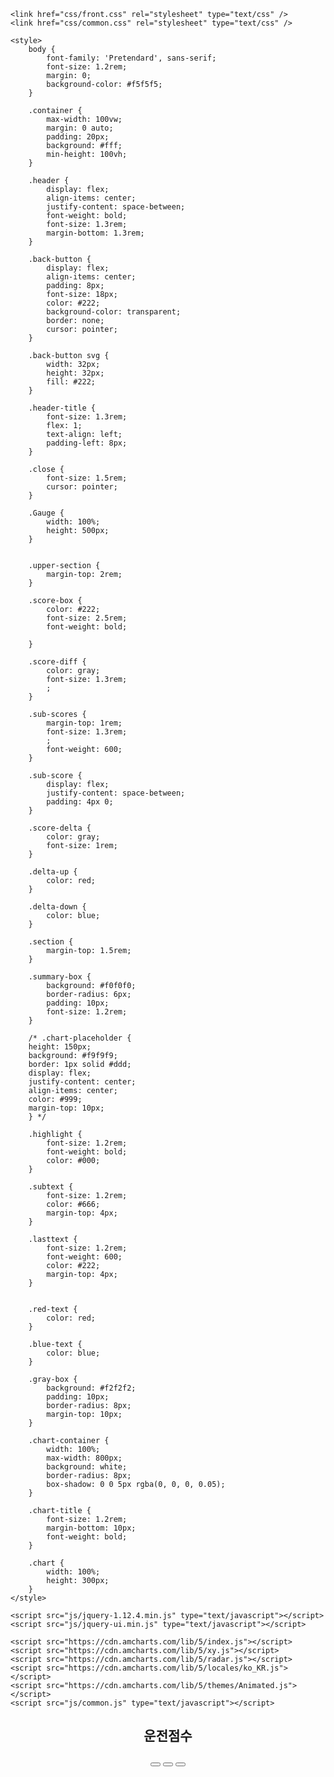 <!DOCTYPE html>
<html lang="ko">

<head>
    <meta charset="UTF-8" />
    <meta name="viewport" content="width=device-width, initial-scale=1.0">
    <title>운전점수 분석</title>
    <link href="https://fonts.googleapis.com/css2?family=Pretendard&display=swap" rel="stylesheet" />

    <link href="css/front.css" rel="stylesheet" type="text/css" />
    <link href="css/common.css" rel="stylesheet" type="text/css" />

    <style>
        body {
            font-family: 'Pretendard', sans-serif;
            font-size: 1.2rem;
            margin: 0;
            background-color: #f5f5f5;
        }

        .container {
            max-width: 100vw;
            margin: 0 auto;
            padding: 20px;
            background: #fff;
            min-height: 100vh;
        }

        .header {
            display: flex;
            align-items: center;
            justify-content: space-between;
            font-weight: bold;
            font-size: 1.3rem;
            margin-bottom: 1.3rem;
        }

        .back-button {
            display: flex;
            align-items: center;
            padding: 8px;
            font-size: 18px;
            color: #222;
            background-color: transparent;
            border: none;
            cursor: pointer;
        }

        .back-button svg {
            width: 32px;
            height: 32px;
            fill: #222;
        }

        .header-title {
            font-size: 1.3rem;
            flex: 1;
            text-align: left;
            padding-left: 8px;
        }

        .close {
            font-size: 1.5rem;
            cursor: pointer;
        }

        .Gauge {
            width: 100%;
            height: 500px;
        }


        .upper-section {
            margin-top: 2rem;
        }

        .score-box {
            color: #222;
            font-size: 2.5rem;
            font-weight: bold;

        }

        .score-diff {
            color: gray;
            font-size: 1.3rem;
            ;
        }

        .sub-scores {
            margin-top: 1rem;
            font-size: 1.3rem;
            ;
            font-weight: 600;
        }

        .sub-score {
            display: flex;
            justify-content: space-between;
            padding: 4px 0;
        }

        .score-delta {
            color: gray;
            font-size: 1rem;
        }

        .delta-up {
            color: red;
        }

        .delta-down {
            color: blue;
        }

        .section {
            margin-top: 1.5rem;
        }

        .summary-box {
            background: #f0f0f0;
            border-radius: 6px;
            padding: 10px;
            font-size: 1.2rem;
        }

        /* .chart-placeholder {
        height: 150px;
        background: #f9f9f9;
        border: 1px solid #ddd;
        display: flex;
        justify-content: center;
        align-items: center;
        color: #999;
        margin-top: 10px;
        } */

        .highlight {
            font-size: 1.2rem;
            font-weight: bold;
            color: #000;
        }

        .subtext {
            font-size: 1.2rem;
            color: #666;
            margin-top: 4px;
        }

        .lasttext {
            font-size: 1.2rem;
            font-weight: 600;
            color: #222;
            margin-top: 4px;
        }


        .red-text {
            color: red;
        }

        .blue-text {
            color: blue;
        }

        .gray-box {
            background: #f2f2f2;
            padding: 10px;
            border-radius: 8px;
            margin-top: 10px;
        }

        .chart-container {
            width: 100%;
            max-width: 800px;
            background: white;
            border-radius: 8px;
            box-shadow: 0 0 5px rgba(0, 0, 0, 0.05);
        }

        .chart-title {
            font-size: 1.2rem;
            margin-bottom: 10px;
            font-weight: bold;
        }

        .chart {
            width: 100%;
            height: 300px;
        }
    </style>

    <script src="js/jquery-1.12.4.min.js" type="text/javascript"></script>
    <script src="js/jquery-ui.min.js" type="text/javascript"></script>

    <script src="https://cdn.amcharts.com/lib/5/index.js"></script>
    <script src="https://cdn.amcharts.com/lib/5/xy.js"></script>
    <script src="https://cdn.amcharts.com/lib/5/radar.js"></script>
    <script src="https://cdn.amcharts.com/lib/5/locales/ko_KR.js"></script>
    <script src="https://cdn.amcharts.com/lib/5/themes/Animated.js"></script>
    <script src="js/common.js" type="text/javascript"></script>
</head>

<body>
    <now-loading></now-loading>
    <header>
        <div class="left">
            <h2>운전점수</h2>
        </div>
        <div class="right">
            <button class="btn-ico corpType1 d-none"><i class="ico-add"></i></button>
            <button class="btn-ico d-none" id="BtnTrash"><i class="ico-trash"></i></button>
            <button class="btn-ico"><i class="ico-menu"></i></button>
        </div>
    </header>
    <script>
        $('.ico-add').on('click', function () {
            location.href = 'car_add0.html?prev_page_check=Y';
        });
        $('.ico-menu').on('click', function () {
            location.href = 'side_menu.html';
        });
        sessionStorage.setItem('last_page', 'driving_score.html');

        // if (member_info.corp.corpType == '1') {
        //     $('#BtnTrash').removeClass('d-none');
        // }
    </script>
    <div class="container">

        <div class="upper-section">
            <div class="score-box"></div>
            <br />
            <div class="score-diff">첫번째 날짜보다 <span class="highlight">8점</span> ▲</div>

            <div class="sub-scores">
                <div class="sub-score">
                    <span>안전점수</span>
                    <span id="safe-score"></span>
                </div>
                <div class="sub-score">
                    <span>경제점수</span>
                    <span id="fuel-score"></span>
                </div>
                <div class="sub-score">
                    <span>에코점수</span>
                    <span id="eco-score"></span>
                </div>
            </div>

            <div class="Gauge"></div>
        </div>

        <div class="section">
            <p>최근 90일간의 주행을 토대로 분석한 결과예요.</p>
            <div class="gray-box">
                <div id="distance">주행거리: 1,714km</div>
                <div id="duration">주행시간: 72회</div>
                <div id="trip-count">주행횟수: 56시간</div>
            </div>
        </div>

        <div class="section">
            <p id="public-score-summary">전체적으로 점수가 <span class="highlight">[10점]</span>이나 상승했어요!</p>
            <div class="chart-container">
                <div class="chart-title">종합점수</div>
                <div id="chartdiv1" class="chart"></div>
            </div>
            <!-- <div class="chart-placeholder">[전체 점수 차트 영역]</div> -->
            <div class="subtext" id="public-score-date"></div>
        </div>

        <div class="section">
            <p>안전점수 <span class="highlight" id="today-safe-score"></span></p>
            <div class="chart-container">
                <div class="chart-title">안전점수</div>
                <div id="chartdiv2" class="chart"></div>
            </div>
            <!-- <div class="chart-placeholder">[안전 점수 차트 영역]</div> -->
            <div class="subtext" id="safe-score-date"></div>
        </div>

        <div class="section">
            <p id="safe-hard-accel-score"><span class="highlight">최다 감점 항목 |</span> 급가속 -6점</p>
            <div class="subtext">
                장시간 운전은 피로 누적으로 사고 위험을 높일 수 있으니,<br>
                적절히 휴식을 취하는 걸 권장 드려요.
            </div>
        </div>

        <div class="section">
            <p>경제점수 <span class="highlight" id="today-fuel-score"></span></p>
            <div class="chart-container">
                <div class="chart-title">경제점수</div>
                <div id="chartdiv3" class="chart"></div>
            </div>
            <!-- <div class="chart-placeholder">[안전 점수 차트 영역]</div> -->
            <div class="subtext" id="fuel-score-date"></div>
        </div>

        <div class="section">
            <p id="fuel-hard-accel-score"><span class="highlight">최다 감점 항목 |</span> 급가속 -6점</p>
            <div class="subtext">
                장시간 운전은 피로 누적으로 사고 위험을 높일 수 있으니,<br>
                적절히 휴식을 취하는 걸 권장 드려요.
            </div>
        </div>

        <div class="section">
            <p>에코점수 <span class="highlight" id="today-eco-score"></span></p>
            <div class="chart-container">
                <div class="chart-title">에코점수</div>
                <div id="chartdiv4" class="chart"></div>
            </div>
            <!-- <div class="chart-placeholder">[안전 점수 차트 영역]</div> -->
            <div class="subtext" id="eco-score-date"></div>
        </div>

        <div class="section">
            <p id="eco-hard-accel-score"><span class="highlight">최다 감점 항목 |</span> 급가속 -6점</p>
            <div class="subtext">
                장시간 운전은 피로 누적으로 사고 위험을 높일 수 있으니,<br>
                적절히 휴식을 취하는 걸 권장 드려요.
            </div>
        </div>

        <br />

        <div class="lasttext">더 자세한 운전점수 분석결과는 뷰카 웹사이트에서 확인하실 수 있습니다.</div>


        <!-- // floating layer -->
        <div class="fixed-navigation">
            <div id="nav_div"></div>
        </div>
    </div>

    <script>
        $(function () {
            let _key = sessionStorage.getItem('token');
            let _data = [];
            console.log(_key, 'token=>');
            $.ajax({
                url: "http://localhost/api/1/score/public/daily?limit=30%",
                method: "GET",
                headers: {
                    key: _key,
                    "Content-Type": "application/json"
                },
                success: function (data) {
                    console.log(data['result'], 'success');
                    //  console.log(data['result'].reverse(), 'reverse');
                    _data = data['result'];
                    if (_data.length > 0) {
                        const todaySafeScore = _data[_data.length - 1]?.safeScore || 0;
                        const todayFuelScore = _data[_data.length - 1]?.fuelScore || 0;
                        const todayEcoScore = _data[_data.length - 1]?.ecoScore || 0;
                        const prevDaySafeScore = _data[_data.length - 2]?.safeScore || 0;
                        const prevDayFuelScore = _data[_data.length - 2]?.fuelScore || 0;
                        const prevDayEcoScore = _data[_data.length - 2]?.ecoScore || 0;
                        const firstDaySafeScore = _data[0]?.safeScore || 0;
                        const firstDayFuelScore = _data[0]?.fuelScore || 0;
                        const firstDayEcoScore = _data[0]?.ecoScore || 0;
                        const todaySafeHardAccelScore = _data[_data.length - 1]?.safeHardAccelScore || 0;
                        const todayFuelHardAccelScore = _data[_data.length - 1]?.fuelHardAccelScore || 0;
                        const todayEcoHardAccelScore = _data[_data.length - 1]?.ecoHardAccelScore || 0;
                        const date = new Date();
                        const month = date.getMonth() + 1;  // getMonth() returns 0~11
                        const day = date.getDate();
                        const safeScoreDiff = todaySafeScore - prevDaySafeScore;
                        const fuelScoreDiff = todayFuelScore - prevDayFuelScore;
                        const ecoScoreDiff = todayEcoScore - prevDayEcoScore;

                        const todayPublicScore = ((todaySafeScore + todayFuelScore + todayEcoScore) / 3).toFixed(0);
                        const firstDayPublicScore = ((firstDaySafeScore + firstDayFuelScore + firstDayEcoScore) / 3).toFixed(0);
                        const firstDayVsTodayDiff = todayPublicScore - firstDayPublicScore;

                        $(".score-box").html(`${todayPublicScore}점`);
                        if (todayPublicScore > firstDayPublicScore) {
                            $(".score-diff").html(`${String(month).padStart(2, '0')}월 ${String(day).padStart(2, '0')}일 <span class="highlight"> ${Math.abs(firstDayVsTodayDiff)}점</span> ▲`);
                            $("#public-score-summary").html(`전체적으로 점수가 <span class="highlight">${Math.abs(firstDayVsTodayDiff)}점</span>이나 상승했어요!`);
                        } else if (todayPublicScore === firstDayPublicScore) {
                            $(".score-diff").html(`첫 날짜 및 오늘 종합점수는 동일해요!`);
                            $("#public-score-summary").html(`전체적으로 점수가  유지되었어요!`);
                        }
                        else {
                            $(".score-diff").html(`${String(month).padStart(2, '0')}월 ${String(day).padStart(2, '0')}일 <span class="highlight"> ${Math.abs(firstDayVsTodayDiff)}점</span>▼`);
                            $("#public-score-summary").html(`전체적으로 점수가 <span class="highlight">${Math.abs(firstDayVsTodayDiff)}점</span>이나 떨어졌습니다!`);
                        }

                        if (todaySafeScore > prevDaySafeScore)
                            $("#safe-score").html(`${todaySafeScore} (<span class="delta-up">${Math.abs(safeScoreDiff)} ▲</span>)`);
                        else if (todaySafeScore === prevDaySafeScore)
                            $("#safe-score").html(`${todaySafeScore} (<span class="delta-up"> 점수가 유지되었습니다</span>)`);
                        else
                            $("#safe-score").html(`${todaySafeScore} (<span class="delta-down">${Math.abs(safeScoreDiff)} ▼</span>)`);
                        if (todayFuelScore > prevDayFuelScore)
                            $("#fuel-score").html(`${todayFuelScore} (<span class="delta-up">${Math.abs(fuelScoreDiff)} ▲</span>)`);
                        else if (todayFuelScore === prevDayFuelScore)
                            $("#fuel-score").html(`${todayFuelScore} (<span class="delta-up"> 점수가 유지되었습니다</span>)`);
                        else
                           ("#fuel-score").html(`${todayFuelScore} (<span class="delta-down">${Math.abs(fuelScoreDiff)} ▼</span>)`);
                        if (todayEcoScore > prevDayEcoScore)
                            $("#eco-score").html(`${todayEcoScore} (<span class="delta-up">${Math.abs(ecoScoreDiff)} ▲</span>)`);
                        else if (todayEcoScore === prevDayEcoScore)
                            $("#eco-score").html(`${todayEcoScore} (<span class="delta-up"> 점수가 유지되었습니다</span>)`);
                        else
                            $("#eco-score").html(`${todayEcoScore} (<span class="delta-down">${Math.abs(ecoScoreDiff)} ▼</span>)`);

                        $("#distance").html(`주행거리: ${_data[_data.length - 1]?.total90dDistKm || ""}km`);
                        $("#duration").html(`주행시간: ${_data[_data.length - 1]?.total90dHour || ""}시간`);
                        $("#trip-count").html(`주행횟수: ${_data[_data.length - 1]?.total90dTripCnt || ""}회`);
                        $("#today-safe-score").html(`${todaySafeScore}점`);
                        $("#today-fuel-score").html(`${todayFuelScore}점`);
                        $("#today-eco-score").html(`${todayEcoScore}점`);
                        $("#public-score-date").html(`${String(month).padStart(2, '0')}월 ${String(day).padStart(2, '0')}일 점수는 ${todayPublicScore}점이에요.`);
                        $("#safe-score-date").html(`${String(month).padStart(2, '0')}월 ${String(day).padStart(2, '0')}일 점수는 ${todaySafeScore}점이에요.`);
                        $("#fuel-score-date").html(`${String(month).padStart(2, '0')}월 ${String(day).padStart(2, '0')}일 점수는 ${todayFuelScore}점이에요.`);
                        $("#eco-score-date").html(`${String(month).padStart(2, '0')}월 ${String(day).padStart(2, '0')}일 점수는 ${todayEcoScore}점이에요.`);
                        $("#safe-hard-accel-score").html(`<span class="highlight">최다 감점 항목 |</span> 급가속 -${todaySafeHardAccelScore.toFixed(1)}점`);
                        $("#fuel-hard-accel-score").html(`<span class="highlight">최다 감점 항목 |</span> 급가속 -${todayFuelHardAccelScore.toFixed(1)}점`);
                        $("#eco-hard-accel-score").html(`<span class="highlight">최다 감점 항목 |</span> 급가속 -${todayEcoHardAccelScore.toFixed(1)}점`);


                        am5.ready(
                            function () {
                                createGaugeChart();
                                createPublicScoreChart("chartdiv1", 0x222222);// 그래프 1
                                createSafeScoreChart("chartdiv2", 0xE73846) // 그래프 2
                                createFuelScoreChart("chartdiv3", 0xA150CB); // 그래프 3
                                createEcoScoreChart("chartdiv4", 0x68B2C2); // 그래프 4
                            })

                    } else {
                        // Show a message or hide the chart area
                        document.querySelector('.Gauge').innerHTML = '<div style="text-align:center;color:#888;">데이터가 없습니다.</div>';
                        document.getElementById('chartdiv1').innerHTML = '<div style="text-align:center;color:#888;">데이터가 없습니다.</div>';
                        document.getElementById('chartdiv2').innerHTML = '<div style="text-align:center;color:#888;">데이터가 없습니다.</div>';
                        document.getElementById('chartdiv3').innerHTML = '<div style="text-align:center;color:#888;">데이터가 없습니다.</div>';
                        document.getElementById('chartdiv4').innerHTML = '<div style="text-align:center;color:#888;">데이터가 없습니다.</div>';

                    }
                },
                error: function () {
                    console.error("데이터를 불러오는 데 실패했습니다.");
                }
            });

            $('#nav_div').load('inc/nav.html', function () {
                $('.m3').addClass('active');
            });

            function createGaugeChart() {
                var root = am5.Root.new(document.querySelector(".Gauge"));
                root._logo.dispose();
                root.locale = am5locales_ko_KR;
                root.setThemes([am5themes_Animated.new(root)]);

                var chart = root.container.children.push(am5radar.RadarChart.new(root, {
                    panX: false,
                    panY: false,
                    wheelX: "panX",
                    wheelY: "zoomX",
                    innerRadius: am5.percent(20),
                    startAngle: -90,
                    endAngle: 180
                }));

                var data = [{
                    category: "안전점수",
                    value: _data[_data.length - 1]?.safeScore || 0,
                    full: 100,
                    columnSettings: {
                        fill: am5.color(0xE73846)
                    }
                }, {
                    category: "경제 점수",
                    value: _data[_data.length - 1]?.fuelScore || 0,
                    full: 100,
                    columnSettings: {
                        fill: am5.color(0xA150CB)
                    }
                }, {
                    category: "에코 점수",
                    value: _data[_data.length - 1]?.ecoScore || 0,
                    full: 100,
                    columnSettings: {
                        fill: am5.color(0x68B2C2)
                    }
                }];

                var cursor = chart.set("cursor", am5radar.RadarCursor.new(root, {
                    behavior: "zoomX"
                }));
                cursor.lineY.set("visible", false);

                var xRenderer = am5radar.AxisRendererCircular.new(root, {});
                xRenderer.labels.template.setAll({
                    radius: 10
                });
                xRenderer.grid.template.setAll({
                    forceHidden: true
                });

                var xAxis = chart.xAxes.push(am5xy.ValueAxis.new(root, {
                    renderer: xRenderer,
                    min: 0,
                    max: 100,
                    strictMinMax: true,
                    numberFormat: "#점",
                    tooltip: am5.Tooltip.new(root, {})
                }));

                var yRenderer = am5radar.AxisRendererRadial.new(root, {
                    minGridDistance: 20
                });
                yRenderer.labels.template.setAll({
                    centerX: am5.p100,
                    fontWeight: "500",
                    fontSize: 18,
                    templateField: "columnSettings",
                    text: "{category} ({valueX}점)"
                });
                yRenderer.grid.template.setAll({
                    forceHidden: true
                });

                var yAxis = chart.yAxes.push(am5xy.CategoryAxis.new(root, {
                    categoryField: "category",
                    renderer: yRenderer
                }));
                yAxis.data.setAll(data.map(item => ({
                    ...item,
                    valueX: item.value
                })));

                var series1 = chart.series.push(am5radar.RadarColumnSeries.new(root, {
                    xAxis: xAxis,
                    yAxis: yAxis,
                    clustered: false,
                    valueXField: "full",
                    categoryYField: "category",
                    fill: root.interfaceColors.get("alternativeBackground")
                }));
                series1.columns.template.setAll({
                    width: am5.p100,
                    fillOpacity: 0.08,
                    strokeOpacity: 0,
                    cornerRadius: 20
                });
                series1.data.setAll(data);

                var series2 = chart.series.push(am5radar.RadarColumnSeries.new(root, {
                    xAxis: xAxis,
                    yAxis: yAxis,
                    clustered: false,
                    valueXField: "value",
                    categoryYField: "category"
                }));
                series2.columns.template.setAll({
                    width: am5.p100,
                    strokeOpacity: 0,
                    tooltipText: "{category}: {valueX}점",
                    cornerRadius: 20,
                    templateField: "columnSettings"
                });
                series2.data.setAll(data);

                series1.appear(1000);
                series2.appear(1000);
                chart.appear(1000, 100);
            }

            function createPublicScoreChart(chartId, color) {
                const root = am5.Root.new(chartId);
                root._logo.dispose();
                root.locale = am5locales_ko_KR;
                root.setThemes([am5themes_Animated.new(root)]);

                const chart = root.container.children.push(am5xy.XYChart.new(root, {
                    panX: true,
                    panY: true,
                    wheelX: "panX",
                    wheelY: "zoomX",
                    pinchZoomX: true,
                    paddingLeft: 0
                }));

                const cursor = chart.set("cursor", am5xy.XYCursor.new(root, {
                    behavior: "none"
                }));
                cursor.lineY.set("visible", false);

                const xAxis = chart.xAxes.push(am5xy.DateAxis.new(root, {
                    baseInterval: {
                        timeUnit: "day",
                        count: 1
                    },
                    maxDeviation: 0.5,
                    renderer: am5xy.AxisRendererX.new(root, {
                        minGridDistance: 80,
                        minorGridEnabled: true,
                        pan: "zoom"
                    }),
                    tooltip: am5.Tooltip.new(root, {
                        labelText: "{valueX.formatDate('yyyy년 MM월 dd일')}"
                    })
                }));

                const yAxis = chart.yAxes.push(am5xy.ValueAxis.new(root, {
                    min: 0,
                    max: 100,
                    strictMinMax: true,
                    renderer: am5xy.AxisRendererY.new(root, {
                        pan: "zoom"
                    })
                }));

                const series = chart.series.push(am5xy.SmoothedXLineSeries.new(root, {
                    name: "Series",
                    xAxis: xAxis,
                    yAxis: yAxis,
                    valueYField: "value",
                    valueXField: "date",
                    sequencedInterpolation: true,
                    tooltip: am5.Tooltip.new(root, {
                        labelText: "{valueY}"
                    })
                }));

                series.strokes.template.setAll({
                    strokeWidth: 2,
                    stroke: am5.color(color)
                });

                series.bullets.push(function (root, series, dataItem) {
                    const circle = am5.Circle.new(root, {
                        radius: 5,
                        fill: am5.color(color),
                        strokeWidth: 2,
                        stroke: root.interfaceColors.get("background"),
                        interactive: true,               // ✅ 필수
                        cursorOverStyle: "pointer"      // ✅ 시각적 피드백
                    });

                    return am5.Bullet.new(root, {
                        locationY: 0.5,
                        sprite: circle
                    });
                });
                // /// Add click event anywhere on the chart
                // chart.plotContainer.events.on("click", function (ev) {
                //     // Convert pixel position to relative axis position (0 to 1)
                //     const point = chart.plotContainer.toLocal(ev.point);
                //     const xAxisValue = xAxis.positionToValue(xAxis.toAxisPosition(point.x / chart.plotContainer.width()));
                //     const yAxisValue = yAxis.positionToValue(yAxis.toAxisPosition(point.y / chart.plotContainer.height()));
                //     const dateStr = new Date(xAxisValue).toLocaleDateString("en-US");

                //     console.log("📍 Clicked chart at:");
                //     console.log("🕓 X (date):", dateStr);
                //     console.log("📈 Y (value):", yAxisValue.toFixed(2));
                // });
                ///제일 가까운 데이터 포인트를 찾는 클릭 이벤트
                chart.plotContainer.events.on("click", function (ev) {
                    const point = chart.plotContainer.toLocal(ev.point);

                    const xVal = xAxis.positionToValue(
                        xAxis.toAxisPosition(point.x / chart.plotContainer.width())
                    );

                    const yVal = yAxis.positionToValue(
                        yAxis.toAxisPosition(point.y / chart.plotContainer.height())
                    );

                    let closest = null;
                    let minDiff = Number.MAX_VALUE;

                    // ✅ Loop safely using am5.array.each
                    am5.array.each(series.dataItems, function (item) {
                        const itemX = item.get("valueX");
                        const diff = Math.abs(itemX - xVal);

                        if (diff < minDiff) {
                            closest = item;
                            minDiff = diff;
                        }
                    });

                    if (closest) {
                        const closestX = closest.get("valueX");
                        const closestY = closest.get("valueY");
                        const dateStr = new Date(closestX).toLocaleDateString("en-US");

                        console.log("🟢 Closest Data Point:");
                        console.log("🕓 X (date):", dateStr);
                        console.log("📈 Y (value):", closestY);
                        console.log("📦 Raw Data:", closest.dataContext);
                        const date = new Date(closestX);
                        const month = date.getMonth() + 1;
                        const day = date.getDate();
                        $("#public-score-date").html(`${String(month).padStart(2, '0')}월 ${String(day).padStart(2, '0')}일 점수는 ${closestY}점이에요.`);

                    } else {
                        console.log("⚠️ No data points found.");
                    }
                });


                chart.set("scrollbarX", am5.Scrollbar.new(root, {
                    orientation: "horizontal"
                }));

                const data = [];
                const reverseData = _data.reverse();


                for (let i = 0; i < reverseData.length; i++) {
                    const item = reverseData[i];
                    const safeScore = item.safeScore || 0;
                    const fuelScore = item.fuelScore || 0;
                    const ecoScore = item.ecoScore || 0;
                    const publicScore = Math.round((safeScore + fuelScore + ecoScore) / 3);

                    var _date2 = new Date(item.scoreDateTs);
                    _date2.setHours(0, 0, 0, 0);

                    data.push({
                        date: _date2.getTime(),
                        value: publicScore
                    });
                }




                series.data.setAll(data);
                series.appear(1000);
                chart.appear(1000, 100);
            }

            function createSafeScoreChart(chartId, color) {
                const root = am5.Root.new(chartId);
                root._logo.dispose();
                root.locale = am5locales_ko_KR;
                root.setThemes([am5themes_Animated.new(root)]);

                const chart = root.container.children.push(am5xy.XYChart.new(root, {
                    panX: true,
                    panY: true,
                    wheelX: "panX",
                    wheelY: "zoomX",
                    pinchZoomX: true,
                    paddingLeft: 0
                }));

                const cursor = chart.set("cursor", am5xy.XYCursor.new(root, {
                    behavior: "none"
                }));
                cursor.lineY.set("visible", false);

                const xAxis = chart.xAxes.push(am5xy.DateAxis.new(root, {
                    baseInterval: {
                        timeUnit: "day",
                        count: 1
                    },
                    maxDeviation: 0.5,
                    renderer: am5xy.AxisRendererX.new(root, {
                        minGridDistance: 80,
                        minorGridEnabled: true,
                        pan: "zoom"
                    }),
                    tooltip: am5.Tooltip.new(root, {
                        labelText: "{valueX.formatDate('MM월 dd일')}"
                    })
                }));

                const yAxis = chart.yAxes.push(am5xy.ValueAxis.new(root, {
                    min: 0,
                    max: 100,
                    strictMinMax: true,
                    renderer: am5xy.AxisRendererY.new(root, {
                        pan: "zoom"
                    })
                }));

                const series = chart.series.push(am5xy.SmoothedXLineSeries.new(root, {
                    name: "Series",
                    xAxis: xAxis,
                    yAxis: yAxis,
                    valueYField: "value",
                    valueXField: "date",
                    sequencedInterpolation: true,
                    tooltip: am5.Tooltip.new(root, {
                        labelText: "{valueY}"
                    })
                }));

                series.strokes.template.setAll({
                    strokeWidth: 2,
                    stroke: am5.color(color)
                });

                series.bullets.push(function () {
                    return am5.Bullet.new(root, {
                        locationY: 0,
                        sprite: am5.Circle.new(root, {
                            radius: 4,
                            stroke: root.interfaceColors.get("background"),
                            strokeWidth: 2,
                            fill: am5.color(color)
                        })
                    });
                });
                ///제일 가까운 데이터 포인트를 찾는 클릭 이벤트
                chart.plotContainer.events.on("click", function (ev) {
                    const point = chart.plotContainer.toLocal(ev.point);

                    const xVal = xAxis.positionToValue(
                        xAxis.toAxisPosition(point.x / chart.plotContainer.width())
                    );

                    const yVal = yAxis.positionToValue(
                        yAxis.toAxisPosition(point.y / chart.plotContainer.height())
                    );

                    let closest = null;
                    let minDiff = Number.MAX_VALUE;

                    // ✅ Loop safely using am5.array.each
                    am5.array.each(series.dataItems, function (item) {
                        const itemX = item.get("valueX");
                        const diff = Math.abs(itemX - xVal);

                        if (diff < minDiff) {
                            closest = item;
                            minDiff = diff;
                        }
                    });

                    if (closest) {
                        const closestX = closest.get("valueX");
                        const closestY = closest.get("valueY");
                        const dateStr = new Date(closestX).toLocaleDateString("en-US");

                        console.log("🟢 Closest Data Point:");
                        console.log("🕓 X (date):", dateStr);
                        console.log("📈 Y (value):", closestY);
                        console.log("📦 Raw Data:", closest.dataContext);
                        const date = new Date(closestX);
                        const month = date.getMonth() + 1;
                        const day = date.getDate();
                        $("#safe-score-date").html(`${String(month).padStart(2, '0')}월 ${String(day).padStart(2, '0')}일 점수는 ${closestY}점이에요.`);

                    } else {
                        console.log("⚠️ No data points found.");
                    }
                });


                chart.set("scrollbarX", am5.Scrollbar.new(root, {
                    orientation: "horizontal"
                }));

                const data = [];
                _data.map(item => {
                    data.push({
                        date: item.scoreDate,
                        value: item.safeScore
                    });
                });
                series.data.setAll(data);
                series.appear(1000);
                chart.appear(1000, 100);
            }

            function createFuelScoreChart(chartId, color) {
                const root = am5.Root.new(chartId);
                root._logo.dispose();
                root.locale = am5locales_ko_KR;
                root.setThemes([am5themes_Animated.new(root)]);

                const chart = root.container.children.push(am5xy.XYChart.new(root, {
                    panX: true,
                    panY: true,
                    wheelX: "panX",
                    wheelY: "zoomX",
                    pinchZoomX: true,
                    paddingLeft: 0
                }));

                const cursor = chart.set("cursor", am5xy.XYCursor.new(root, {
                    behavior: "none"
                }));
                cursor.lineY.set("visible", false);

                const xAxis = chart.xAxes.push(am5xy.DateAxis.new(root, {
                    baseInterval: {
                        timeUnit: "day",
                        count: 1
                    },
                    maxDeviation: 0.5,
                    renderer: am5xy.AxisRendererX.new(root, {
                        minGridDistance: 80,
                        minorGridEnabled: true,
                        pan: "zoom"
                    }),
                    tooltip: am5.Tooltip.new(root, {
                        labelText: "{valueX.formatDate('yyyy년 MM월 dd일')}"
                    })
                }));

                const yAxis = chart.yAxes.push(am5xy.ValueAxis.new(root, {
                    min: 0,
                    max: 100,
                    strictMinMax: true,
                    renderer: am5xy.AxisRendererY.new(root, {
                        pan: "zoom"
                    })
                }));

                const series = chart.series.push(am5xy.SmoothedXLineSeries.new(root, {
                    name: "Series",
                    xAxis: xAxis,
                    yAxis: yAxis,
                    valueYField: "value",
                    valueXField: "date",
                    sequencedInterpolation: true,
                    tooltip: am5.Tooltip.new(root, {
                        labelText: "{valueY}"
                    })
                }));

                series.strokes.template.setAll({
                    strokeWidth: 2,
                    stroke: am5.color(color)
                });

                series.bullets.push(function () {
                    return am5.Bullet.new(root, {
                        locationY: 0,
                        sprite: am5.Circle.new(root, {
                            radius: 4,
                            stroke: root.interfaceColors.get("background"),
                            strokeWidth: 2,
                            fill: am5.color(color)
                        })
                    });
                });
                ///제일 가까운 데이터 포인트를 찾는 클릭 이벤트
                chart.plotContainer.events.on("click", function (ev) {
                    const point = chart.plotContainer.toLocal(ev.point);

                    const xVal = xAxis.positionToValue(
                        xAxis.toAxisPosition(point.x / chart.plotContainer.width())
                    );

                    const yVal = yAxis.positionToValue(
                        yAxis.toAxisPosition(point.y / chart.plotContainer.height())
                    );

                    let closest = null;
                    let minDiff = Number.MAX_VALUE;

                    // ✅ Loop safely using am5.array.each
                    am5.array.each(series.dataItems, function (item) {
                        const itemX = item.get("valueX");
                        const diff = Math.abs(itemX - xVal);

                        if (diff < minDiff) {
                            closest = item;
                            minDiff = diff;
                        }
                    });

                    if (closest) {
                        const closestX = closest.get("valueX");
                        const closestY = closest.get("valueY");
                        const dateStr = new Date(closestX).toLocaleDateString("en-US");

                        console.log("🟢 Closest Data Point:");
                        console.log("🕓 X (date):", dateStr);
                        console.log("📈 Y (value):", closestY);
                        console.log("📦 Raw Data:", closest.dataContext);
                        const date = new Date(closestX);
                        const month = date.getMonth() + 1;
                        const day = date.getDate();
                        $("#fuel-score-date").html(`${String(month).padStart(2, '0')}월 ${String(day).padStart(2, '0')}일 점수는 ${closestY}점이에요.`);

                    } else {
                        console.log("⚠️ No data points found.");
                    }
                });



                chart.set("scrollbarX", am5.Scrollbar.new(root, {
                    orientation: "horizontal"
                }));

                const data = [];
                _data.map(item => {
                    data.push({
                        date: item.scoreDate,
                        value: item.fuelScore
                    });
                });
                series.data.setAll(data);
                series.appear(1000);
                chart.appear(1000, 100);
            }

            function createEcoScoreChart(chartId, color) {
                const root = am5.Root.new(chartId);
                root._logo.dispose();
                root.locale = am5locales_ko_KR;
                root.setThemes([am5themes_Animated.new(root)]);

                const chart = root.container.children.push(am5xy.XYChart.new(root, {
                    panX: true,
                    panY: true,
                    wheelX: "panX",
                    wheelY: "zoomX",
                    pinchZoomX: true,
                    paddingLeft: 0
                }));

                const cursor = chart.set("cursor", am5xy.XYCursor.new(root, {
                    behavior: "none"
                }));
                cursor.lineY.set("visible", false);

                const xAxis = chart.xAxes.push(am5xy.DateAxis.new(root, {
                    baseInterval: {
                        timeUnit: "day",
                        count: 1
                    },
                    maxDeviation: 0.5,
                    renderer: am5xy.AxisRendererX.new(root, {
                        minGridDistance: 80,
                        minorGridEnabled: true,
                        pan: "zoom"
                    }),
                    tooltip: am5.Tooltip.new(root, {
                        labelText: "{valueX.formatDate('yyyy년 MM월 dd일')}"
                    })
                }));

                const yAxis = chart.yAxes.push(am5xy.ValueAxis.new(root, {
                    min: 0,
                    max: 100,
                    strictMinMax: true,
                    renderer: am5xy.AxisRendererY.new(root, {
                        pan: "zoom"
                    })
                }));

                const series = chart.series.push(am5xy.SmoothedXLineSeries.new(root, {
                    name: "Series",
                    xAxis: xAxis,
                    yAxis: yAxis,
                    valueYField: "value",
                    valueXField: "date",
                    sequencedInterpolation: true,
                    tooltip: am5.Tooltip.new(root, {
                        labelText: "{valueY}"
                    })
                }));

                series.strokes.template.setAll({
                    strokeWidth: 2,
                    stroke: am5.color(color)
                });

                series.bullets.push(function () {
                    return am5.Bullet.new(root, {
                        locationY: 0,
                        sprite: am5.Circle.new(root, {
                            radius: 4,
                            stroke: root.interfaceColors.get("background"),
                            strokeWidth: 2,
                            fill: am5.color(color),

                        })
                    });
                });

                chart.set("scrollbarX", am5.Scrollbar.new(root, {
                    orientation: "horizontal"
                }));

                // 데이터 생성
                const data = [];

                _data.map(item => {
                    data.push({
                        date: item.scoreDate,
                        value: item.ecoScore
                    });
                });
                series.data.setAll(data);
                series.appear(1000);
                chart.appear(1000, 100);
            }
        })
    </script>
</body>

</html>
